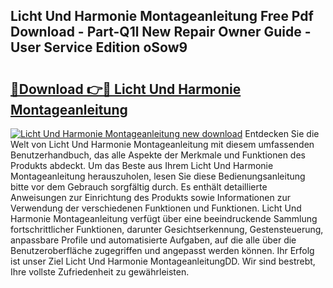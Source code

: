 ## Licht Und Harmonie Montageanleitung Free Pdf Download - Part-Q1l New Repair Owner Guide - User Service Edition oSow9

# <h2><a href="http://df77da.blite.top/?on=Licht+Und+Harmonie+Montageanleitung">🔗Download 👉🔴 Licht Und Harmonie Montageanleitung</a></h2>

[![Licht Und Harmonie Montageanleitung new download](https://i.imgur.com/lujVjoI.png)](http://df77da.blite.top/?on=Licht+Und+Harmonie+Montageanleitung)
Entdecken Sie die Welt von Licht Und Harmonie Montageanleitung mit diesem umfassenden Benutzerhandbuch, das alle Aspekte der Merkmale und Funktionen des Produkts abdeckt. Um das Beste aus Ihrem Licht Und Harmonie Montageanleitung herauszuholen, lesen Sie diese Bedienungsanleitung bitte vor dem Gebrauch sorgfältig durch. Es enthält detaillierte Anweisungen zur Einrichtung des Produkts sowie Informationen zur Verwendung der verschiedenen Funktionen und Funktionen. Licht Und Harmonie Montageanleitung verfügt über eine beeindruckende Sammlung fortschrittlicher Funktionen, darunter Gesichtserkennung, Gestensteuerung, anpassbare Profile und automatisierte Aufgaben, auf die alle über die Benutzeroberfläche zugegriffen und angepasst werden können. Ihr Erfolg ist unser Ziel Licht Und Harmonie MontageanleitungDD. Wir sind bestrebt, Ihre vollste Zufriedenheit zu gewährleisten.
